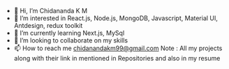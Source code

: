 - 👋 Hi, I’m Chidananda K M 
- 👀 I’m interested in React.js, Node.js, MongoDB, Javascript, Material UI, Antdesign, redux toolkit
- 🌱 I’m currently learning Next.js, MySql
- 💞️ I’m looking to collaborate on my skills
- 📫 How to reach me chidanandakm99@gmail.com
      Note : All my projects along with their link in mentioned in Repositories
             and also in my resume

<!---
Chidu47/Chidu47 is a ✨ special ✨ repository because its `README.md` (this file) appears on your GitHub profile.
You can click the Preview link to take a look at your changes.
--->
